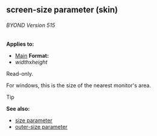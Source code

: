 ## screen-size parameter (skin) 
###### BYOND Version 515


**Applies to:**
+   [Main](/ref/skin/control/main.md) 
**Format:**
+   *width*x*height*


Read-only. 

For windows, this is the size of the
nearest monitor\'s area.

> [!TIP] 
> **See also:**
> +   [size parameter](/ref/skin/param/size.md) 
> +   [outer-size parameter](/ref/skin/param/outer-size.md) 